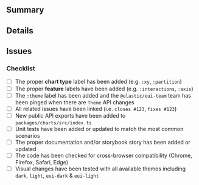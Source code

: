 ## Summary

<!--
  Summarize your PR. This will be included in our newsletter

  - The summary is intended for a consumer audience, avoid any internal or implementation details. You can include those in the details section.
  - Generally only `fix:` and `feat:` PRs will be included in the newsletter. Also, PRs with BREAKING CHANGES are added.
  - Describe the feature or fix as you would if you were advertising it in the newsletter:
      - ❌ : This commit close the request `#123` and adds the prop `helloWorld` to `Settings`
      - ✅ : The `helloWorld` prop is now available in the `Settings` component to bring joy when rendering the chart.
      - ❌ : Fixing the tooltip position outside the chart area avoiding overflows.
      - ✅ : The tooltip no longer overflows the chart DOM container when using the `tooltip.boundary = 'chart'` in the `Settings` component.
  - Add a clear screenshot or animated gif as an example if the change can be understood better and easier with a visual aid.
  - If the PR involves a bigger feature, please add more context to it, describing why the feature was added, what actually improve, and how the users can leverage it to improve their data visualizations
  - If the PR involves a breaking change include the following part and clearly state which contract is broken:

    ### BREAKING CHANGE
    The `tooltip.boundary` prop in the `Settings` component now only accepts a single DOM element ID.
-->



<!-- screenshot/gif/mpeg-4 for visual changes -->


## Details

<!-- Details beyond the summary to explain nuances -->


## Issues

<!--
  Issues this pr is fixing or closing

  e.g.

  This completes a missing feature requested by APM regarding the tooltip positioning #921
  fix #1108
-->



### Checklist

<!-- Delete any items that are not applicable to this PR. -->
- [ ] The proper **chart type** label has been added (e.g. `:xy`, `:partition`)
- [ ] The proper **feature** labels have been added (e.g. `:interactions`, `:axis`)
- [ ] The `:theme` label has been added and the `@elastic/eui-team` team has been pinged when there are `Theme` API changes
- [ ] All related issues have been linked (i.e. `closes #123`, `fixes #123`)
- [ ] New public API exports have been added to `packages/charts/src/index.ts`
- [ ] Unit tests have been added or updated to match the most common scenarios
- [ ] The proper documentation and/or storybook story has been added or updated
- [ ] The code has been checked for cross-browser compatibility (Chrome, Firefox, Safari, Edge)
- [ ] Visual changes have been tested with all available themes including `dark`, `light`, `eui-dark` & `eui-light`
